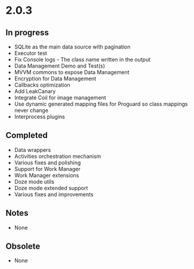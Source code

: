 # 2.0.3

## In progress

- SQLite as the main data source with pagination
- Executor test
- Fix Console logs - The class name written in the output
- Data Management Demo and Test(s)
- MVVM commons to expose Data Management
- Encryption for Data Management
- Callbacks optimization
- Add LeakCanary
- Integrate Coil for image management
- Use dynamic generated mapping files for Proguard so class mappings never change
- Interprocess plugins

## Completed

- Data wrappers
- Activities orchestration mechanism
- Various fixes and polishing
- Support for Work Manager
- Work Manager extensions
- Doze mode utils
- Doze mode extended support
- Various fixes and improvements

## Notes

- None

## Obsolete

- None
